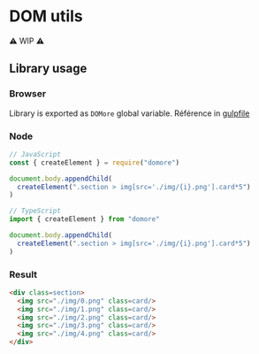 # DOM utils

⚠️ WIP ⚠️

## Library usage

### Browser

Library is exported as `DOMore` global variable. Référence in [gulpfile](./gulpfile.js#L17)

### Node

```js
// JavaScript  
const { createElement } = require("domore")

document.body.appendChild(
  createElement(".section > img[src='./img/{i}.png'].card*5")
)
```

```ts
// TypeScript  
import { createElement } from "domore"

document.body.appendChild(
  createElement(".section > img[src='./img/{i}.png'].card*5")
)
```

### Result

```html
<div class=section>
  <img src="./img/0.png" class=card/>
  <img src="./img/1.png" class=card/>
  <img src="./img/2.png" class=card/>
  <img src="./img/3.png" class=card/>
  <img src="./img/4.png" class=card/>
</div>
```
